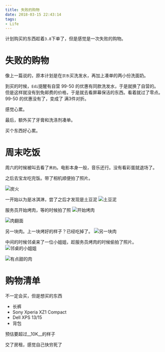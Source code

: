 ```yaml
---
title: 失败的购物
date: 2018-03-15 22:43:14
tags:
- Life
---
```

计划购买的东西趁着`3.8`下单了，但是感觉是一次失败的购物。
<!--more-->
# 失败的购物
像上一篇说的，原本计划是在`京东`买洗发水，再加上凑单的两小份洗面奶。

到买的时候，`Edi`提醒有自营 99-50 的优惠有同款洗发水，于是就换了自营的。但是这样就没有到免邮费的价格，于是就去看屏幕保洁的东西。看着就过了零点。99-50 的优惠没有了，变成了 满3件对折。

感觉心累。

最后，额外买了牙膏和洗涤剂凑单。

买个东西好心累。

# 周末吃饭
周六的时候被叫去看了`黑豹`。电影本身一般，音乐还行。没有看彩蛋就退场了。

之后去宝龙吃完饭。带了相机顺便拍了照片。

![炭火](http://oaigdk90m.bkt.clouddn.com/DSC00202.JPG?imageMogr2/auto-orient/)

一开始以为是冰淇淋，尝了之后才发现是土豆泥
![土豆泥](http://oaigdk90m.bkt.clouddn.com/DSC00204.webp?imageMogr2/auto-orient/)

服务员开始烤肉，等的时候拍了照
![开始烤肉](http://oaigdk90m.bkt.clouddn.com/DSC00207.JPG?imageMogr2/auto-orient/)

![肉翻面](http://oaigdk90m.bkt.clouddn.com/DSC00209.webp?imageMogr2/auto-orient/)

另一块肉。上一块烤好的样子？已经吃掉了。
![另一块肉](http://oaigdk90m.bkt.clouddn.com/DSC00215.JPG?imageMogr2/auto-orient/)

中间的时候邻桌来了一位小姐姐，趁服务员烤肉的时候偷拍了照片。
![邻桌的小姐姐](http://oaigdk90m.bkt.clouddn.com/DSC00218.webp?imageMogr2/auto-orient/)

![有点甜的肉](http://oaigdk90m.bkt.clouddn.com/DSC00217.webp?imageMogr2/auto-orient/)

# 购物清单

不一定会买，但是想买的东西

- 长裤
- Sony Xperia XZ1 Compact
- Dell XPS 13/15
- 背包

预估要超过__10K__的样子

交了房租，感觉自己快穷死了

